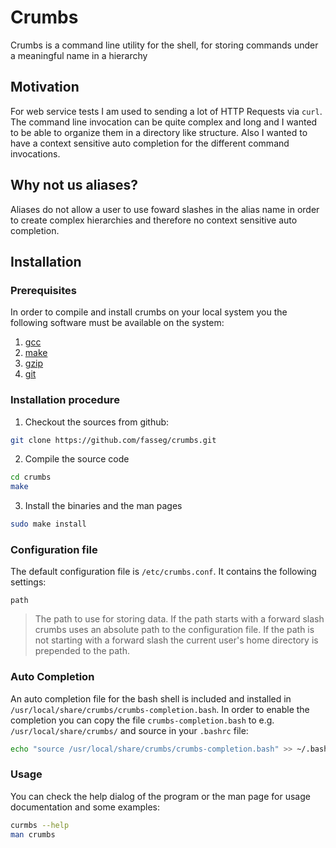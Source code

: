 # Crumbs

Crumbs is a command line utility for the shell, for storing commands under a meaningful name in a hierarchy

## Motivation

For web service tests I am used to sending a lot of HTTP Requests via `curl`. The command line invocation can be quite complex and long and I wanted to be able to organize them in a directory like structure. Also I wanted to have a context sensitive auto completion for the different command invocations.

## Why not us aliases?

Aliases do not allow a user to use foward slashes in the alias name in order to create complex hierarchies and therefore no context sensitive auto completion.

## Installation

### Prerequisites

In order to compile and install crumbs on your local system you the following software must be available on the system:
1. [gcc](https://gcc.gnu.org/)
2. [make](https://www.gnu.org/software/make/)
3. [gzip](https://www.gnu.org/software/gzip/)
4. [git](https://git-scm.com/)

### Installation procedure

1. Checkout the sources from github:
```bash
git clone https://github.com/fasseg/crumbs.git
```
2. Compile the source code
```bash
cd crumbs
make
```
3. Install the binaries and the man pages
```bash
sudo make install
```

### Configuration file

The default configuration file is `/etc/crumbs.conf`. It contains the following settings:

`path`
>The path to use for storing data. If the path starts with a forward slash crumbs uses an absolute path to the configuration file. If the path is not starting with a forward slash the current user's home directory is prepended to the path.

### Auto Completion

An auto completion file for the bash shell is included and installed in `/usr/local/share/crumbs/crumbs-completion.bash`. In order to enable the completion you can copy the file `crumbs-completion.bash` to e.g. `/usr/local/share/crumbs/` and source in your `.bashrc` file:
```bash
echo "source /usr/local/share/crumbs/crumbs-completion.bash" >> ~/.bashrc

```

### Usage

You can check the help dialog of the program or the man page for usage documentation and some examples:
```bash
curmbs --help 
man crumbs

```


 


